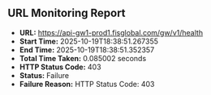 ## URL Monitoring Report

- **URL:** https://api-gw1-prod1.fisglobal.com/gw/v1/health
- **Start Time:** 2025-10-19T18:38:51.267355
- **End Time:** 2025-10-19T18:38:51.352357
- **Total Time Taken:** 0.085002 seconds
- **HTTP Status Code:** 403
- **Status:** Failure
- **Failure Reason:** HTTP Status Code: 403
